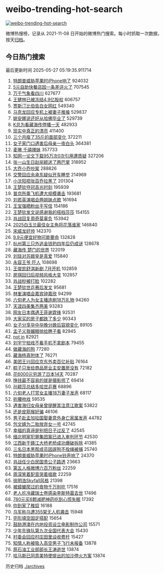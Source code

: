 # weibo-trending-hot-search

[![weibo-trending-hot-search](https://github.com/ameizi/weibo-trending-hot-search/actions/workflows/ci.yml/badge.svg)](https://github.com/ameizi/weibo-trending-hot-search/actions/workflows/ci.yml)

微博热搜榜，记录从 2021-11-08 日开始的微博热门搜索。每小时抓取一次数据，按天[归档](./archives)。

## 今日热门搜索

<!-- BEGIN --> 
最后更新时间 2025-05-27 05:19:35.911714 
1. [特朗普威胁苹果时iPhone响了](https://s.weibo.com/weibo?q=%23%E7%89%B9%E6%9C%97%E6%99%AE%E5%A8%81%E8%83%81%E8%8B%B9%E6%9E%9C%E6%97%B6iPhone%E5%93%8D%E4%BA%86%23&t=31&band_rank=1&Refer=top) 924032
1. [5元自助快餐店因一条差评火了](https://s.weibo.com/weibo?q=%235%E5%85%83%E8%87%AA%E5%8A%A9%E5%BF%AB%E9%A4%90%E5%BA%97%E5%9B%A0%E4%B8%80%E6%9D%A1%E5%B7%AE%E8%AF%84%E7%81%AB%E4%BA%86%23&t=31&band_rank=2&Refer=top) 707545
1. [万千气象看四川](https://s.weibo.com/weibo?q=%23%E4%B8%87%E5%8D%83%E6%B0%94%E8%B1%A1%E7%9C%8B%E5%9B%9B%E5%B7%9D%23&t=31&band_rank=3&Refer=top) 627677
1. [王健林已被冻结4.9亿股权](https://s.weibo.com/weibo?q=%23%E7%8E%8B%E5%81%A5%E6%9E%97%E5%B7%B2%E8%A2%AB%E5%86%BB%E7%BB%934.9%E4%BA%BF%E8%82%A1%E6%9D%83%23&t=31&band_rank=4&Refer=top) 606757
1. [贾斯汀比伯告白女网红](https://s.weibo.com/weibo?q=%23%E8%B4%BE%E6%96%AF%E6%B1%80%E6%AF%94%E4%BC%AF%E5%91%8A%E7%99%BD%E5%A5%B3%E7%BD%91%E7%BA%A2%23&t=31&band_rank=5&Refer=top) 549340
1. [马克龙回应专机上被妻子推搡](https://s.weibo.com/weibo?q=%23%E9%A9%AC%E5%85%8B%E9%BE%99%E5%9B%9E%E5%BA%94%E4%B8%93%E6%9C%BA%E4%B8%8A%E8%A2%AB%E5%A6%BB%E5%AD%90%E6%8E%A8%E6%90%A1%23&t=31&band_rank=8&Refer=top) 529837
1. [姚安娜说还好从哈佛毕业了](https://s.weibo.com/weibo?q=%23%E5%A7%9A%E5%AE%89%E5%A8%9C%E8%AF%B4%E8%BF%98%E5%A5%BD%E4%BB%8E%E5%93%88%E4%BD%9B%E6%AF%95%E4%B8%9A%E4%BA%86%23&t=31&band_rank=6&Refer=top) 529739
1. [K总为看藏海传停播一天](https://s.weibo.com/weibo?q=%23K%E6%80%BB%E4%B8%BA%E7%9C%8B%E8%97%8F%E6%B5%B7%E4%BC%A0%E5%81%9C%E6%92%AD%E4%B8%80%E5%A4%A9%23&t=31&band_rank=7&Refer=top) 482933
1. [现实中真正的漂亮](https://s.weibo.com/weibo?q=%E7%8E%B0%E5%AE%9E%E4%B8%AD%E7%9C%9F%E6%AD%A3%E7%9A%84%E6%BC%82%E4%BA%AE&t=31&band_rank=9&Refer=top) 411400
1. [三个月瘦了35斤的面部变化](https://s.weibo.com/weibo?q=%E4%B8%89%E4%B8%AA%E6%9C%88%E7%98%A6%E4%BA%8635%E6%96%A4%E7%9A%84%E9%9D%A2%E9%83%A8%E5%8F%98%E5%8C%96&t=31&band_rank=10&Refer=top) 372211
1. [女子家门口遇害后母亲一夜白头](https://s.weibo.com/weibo?q=%23%E5%A5%B3%E5%AD%90%E5%AE%B6%E9%97%A8%E5%8F%A3%E9%81%87%E5%AE%B3%E5%90%8E%E6%AF%8D%E4%BA%B2%E4%B8%80%E5%A4%9C%E7%99%BD%E5%A4%B4%23&t=31&band_rank=11&Refer=top) 364381
1. [麦琳 千禧辣妹](https://s.weibo.com/weibo?q=%E9%BA%A6%E7%90%B3%20%E5%8D%83%E7%A6%A7%E8%BE%A3%E5%A6%B9&t=31&band_rank=12&Refer=top) 357733
1. [知网一论文下载95万次0次引用遭质疑](https://s.weibo.com/weibo?q=%23%E7%9F%A5%E7%BD%91%E4%B8%80%E8%AE%BA%E6%96%87%E4%B8%8B%E8%BD%BD95%E4%B8%87%E6%AC%A10%E6%AC%A1%E5%BC%95%E7%94%A8%E9%81%AD%E8%B4%A8%E7%96%91%23&t=31&band_rank=13&Refer=top) 327206
1. [张一山生日赵丽颖送了两巴掌](https://s.weibo.com/weibo?q=%23%E5%BC%A0%E4%B8%80%E5%B1%B1%E7%94%9F%E6%97%A5%E8%B5%B5%E4%B8%BD%E9%A2%96%E9%80%81%E4%BA%86%E4%B8%A4%E5%B7%B4%E6%8E%8C%23&t=31&band_rank=14&Refer=top) 318952
1. [大乔小乔吵架](https://s.weibo.com/weibo?q=%23%E5%A4%A7%E4%B9%94%E5%B0%8F%E4%B9%94%E5%90%B5%E6%9E%B6%23&t=31&band_rank=15&Refer=top) 288826
1. [交警回应余承东疑似开车睡觉](https://s.weibo.com/weibo?q=%23%E4%BA%A4%E8%AD%A6%E5%9B%9E%E5%BA%94%E4%BD%99%E6%89%BF%E4%B8%9C%E7%96%91%E4%BC%BC%E5%BC%80%E8%BD%A6%E7%9D%A1%E8%A7%89%23&t=31&band_rank=16&Refer=top) 214969
1. [小沈阳把张百乔拉黑了](https://s.weibo.com/weibo?q=%E5%B0%8F%E6%B2%88%E9%98%B3%E6%8A%8A%E5%BC%A0%E7%99%BE%E4%B9%94%E6%8B%89%E9%BB%91%E4%BA%86&t=31&band_rank=17&Refer=top) 201304
1. [王楚钦夺冠高光时刻](https://s.weibo.com/weibo?q=%23%E7%8E%8B%E6%A5%9A%E9%92%A6%E5%A4%BA%E5%86%A0%E9%AB%98%E5%85%89%E6%97%B6%E5%88%BB%23&t=31&band_rank=18&Refer=top) 195939
1. [普京所乘飞机遭大规模袭击](https://s.weibo.com/weibo?q=%23%E6%99%AE%E4%BA%AC%E6%89%80%E4%B9%98%E9%A3%9E%E6%9C%BA%E9%81%AD%E5%A4%A7%E8%A7%84%E6%A8%A1%E8%A2%AD%E5%87%BB%23&t=31&band_rank=19&Refer=top) 193681
1. [刘若英演唱会两姐妹点歌](https://s.weibo.com/weibo?q=%23%E5%88%98%E8%8B%A5%E8%8B%B1%E6%BC%94%E5%94%B1%E4%BC%9A%E4%B8%A4%E5%A7%90%E5%A6%B9%E7%82%B9%E6%AD%8C%23&t=31&band_rank=32&Refer=top) 161694
1. [王宝强晒粉丝手写信](https://s.weibo.com/weibo?q=%E7%8E%8B%E5%AE%9D%E5%BC%BA%E6%99%92%E7%B2%89%E4%B8%9D%E6%89%8B%E5%86%99%E4%BF%A1&t=31&band_rank=20&Refer=top) 154186
1. [王楚钦发文说感谢我的搭档莎莎](https://s.weibo.com/weibo?q=%23%E7%8E%8B%E6%A5%9A%E9%92%A6%E5%8F%91%E6%96%87%E8%AF%B4%E6%84%9F%E8%B0%A2%E6%88%91%E7%9A%84%E6%90%AD%E6%A1%A3%E8%8E%8E%E8%8E%8E%23&t=31&band_rank=21&Refer=top) 154155
1. [肖战回复周奇莫辜负](https://s.weibo.com/weibo?q=%23%E8%82%96%E6%88%98%E5%9B%9E%E5%A4%8D%E5%91%A8%E5%A5%87%E8%8E%AB%E8%BE%9C%E8%B4%9F%23&t=31&band_rank=22&Refer=top) 153942
1. [2025白玉兰最佳女主角将花落谁家](https://s.weibo.com/weibo?q=%232025%E7%99%BD%E7%8E%89%E5%85%B0%E6%9C%80%E4%BD%B3%E5%A5%B3%E4%B8%BB%E8%A7%92%E5%B0%86%E8%8A%B1%E8%90%BD%E8%B0%81%E5%AE%B6%23&t=31&band_rank=23&Refer=top) 146840
1. [宋威龙好帅](https://s.weibo.com/weibo?q=%E5%AE%8B%E5%A8%81%E9%BE%99%E5%A5%BD%E5%B8%85&t=31&band_rank=24&Refer=top) 142370
1. [9.9元便宜好物可能要命](https://s.weibo.com/weibo?q=%239.9%E5%85%83%E4%BE%BF%E5%AE%9C%E5%A5%BD%E7%89%A9%E5%8F%AF%E8%83%BD%E8%A6%81%E5%91%BD%23&t=31&band_rank=25&Refer=top) 132828
1. [杭州第三只外逃金钱豹四年后仍成谜](https://s.weibo.com/weibo?q=%23%E6%9D%AD%E5%B7%9E%E7%AC%AC%E4%B8%89%E5%8F%AA%E5%A4%96%E9%80%83%E9%87%91%E9%92%B1%E8%B1%B9%E5%9B%9B%E5%B9%B4%E5%90%8E%E4%BB%8D%E6%88%90%E8%B0%9C%23&t=31&band_rank=26&Refer=top) 128678
1. [藏海传 楚门的世界](https://s.weibo.com/weibo?q=%E8%97%8F%E6%B5%B7%E4%BC%A0%20%E6%A5%9A%E9%97%A8%E7%9A%84%E4%B8%96%E7%95%8C&t=31&band_rank=27&Refer=top) 122019
1. [刘琰对苏娥皇是真爱](https://s.weibo.com/weibo?q=%E5%88%98%E7%90%B0%E5%AF%B9%E8%8B%8F%E5%A8%A5%E7%9A%87%E6%98%AF%E7%9C%9F%E7%88%B1&t=31&band_rank=28&Refer=top) 115840
1. [永容王爷 吓人](https://s.weibo.com/weibo?q=%E6%B0%B8%E5%AE%B9%E7%8E%8B%E7%88%B7%20%E5%90%93%E4%BA%BA&t=31&band_rank=29&Refer=top) 108698
1. [王俊凯舒淇新剧 7月开机](https://s.weibo.com/weibo?q=%E7%8E%8B%E4%BF%8A%E5%87%AF%E8%88%92%E6%B7%87%E6%96%B0%E5%89%A7%207%E6%9C%88%E5%BC%80%E6%9C%BA&t=31&band_rank=30&Refer=top) 102859
1. [房琪回归后视频风格大变](https://s.weibo.com/weibo?q=%23%E6%88%BF%E7%90%AA%E5%9B%9E%E5%BD%92%E5%90%8E%E8%A7%86%E9%A2%91%E9%A3%8E%E6%A0%BC%E5%A4%A7%E5%8F%98%23&t=31&band_rank=31&Refer=top) 102857
1. [肖战秒被打脸](https://s.weibo.com/weibo?q=%23%E8%82%96%E6%88%98%E7%A7%92%E8%A2%AB%E6%89%93%E8%84%B8%23&t=31&band_rank=33&Refer=top) 102282
1. [王楚钦世乒赛后发文](https://s.weibo.com/weibo?q=%23%E7%8E%8B%E6%A5%9A%E9%92%A6%E4%B8%96%E4%B9%92%E8%B5%9B%E5%90%8E%E5%8F%91%E6%96%87%23&t=31&band_rank=34&Refer=top) 95681
1. [林峯演唱会嘉宾钟嘉欣](https://s.weibo.com/weibo?q=%23%E6%9E%97%E5%B3%AF%E6%BC%94%E5%94%B1%E4%BC%9A%E5%98%89%E5%AE%BE%E9%92%9F%E5%98%89%E6%AC%A3%23&t=31&band_rank=35&Refer=top) 94299
1. [六旬老人为女主播连刷18万礼物](https://s.weibo.com/weibo?q=%23%E5%85%AD%E6%97%AC%E8%80%81%E4%BA%BA%E4%B8%BA%E5%A5%B3%E4%B8%BB%E6%92%AD%E8%BF%9E%E5%88%B718%E4%B8%87%E7%A4%BC%E7%89%A9%23&t=31&band_rank=36&Refer=top) 94260
1. [天涯四美集齐两美](https://s.weibo.com/weibo?q=%E5%A4%A9%E6%B6%AF%E5%9B%9B%E7%BE%8E%E9%9B%86%E9%BD%90%E4%B8%A4%E7%BE%8E&t=31&band_rank=37&Refer=top) 93283
1. [网友日本偶遇王菲谢霆锋](https://s.weibo.com/weibo?q=%23%E7%BD%91%E5%8F%8B%E6%97%A5%E6%9C%AC%E5%81%B6%E9%81%87%E7%8E%8B%E8%8F%B2%E8%B0%A2%E9%9C%86%E9%94%8B%23&t=31&band_rank=38&Refer=top) 92531
1. [大家买的房子都跌了多少](https://s.weibo.com/weibo?q=%23%E5%A4%A7%E5%AE%B6%E4%B9%B0%E7%9A%84%E6%88%BF%E5%AD%90%E9%83%BD%E8%B7%8C%E4%BA%86%E5%A4%9A%E5%B0%91%23&t=31&band_rank=39&Refer=top) 90343
1. [女子分享孕中孕晚分娩后容貌变化](https://s.weibo.com/weibo?q=%23%E5%A5%B3%E5%AD%90%E5%88%86%E4%BA%AB%E5%AD%95%E4%B8%AD%E5%AD%95%E6%99%9A%E5%88%86%E5%A8%A9%E5%90%8E%E5%AE%B9%E8%B2%8C%E5%8F%98%E5%8C%96%23&t=31&band_rank=40&Refer=top) 89105
1. [孟子义我媚眼抛给瞎子看](https://s.weibo.com/weibo?q=%E5%AD%9F%E5%AD%90%E4%B9%89%E6%88%91%E5%AA%9A%E7%9C%BC%E6%8A%9B%E7%BB%99%E7%9E%8E%E5%AD%90%E7%9C%8B&t=31&band_rank=41&Refer=top) 82945
1. [not in](https://s.weibo.com/weibo?q=not%20in&t=31&band_rank=42&Refer=top) 82921
1. [刘宇宁拍戏不看手机不拿剧本](https://s.weibo.com/weibo?q=%23%E5%88%98%E5%AE%87%E5%AE%81%E6%8B%8D%E6%88%8F%E4%B8%8D%E7%9C%8B%E6%89%8B%E6%9C%BA%E4%B8%8D%E6%8B%BF%E5%89%A7%E6%9C%AC%23&t=31&band_rank=43&Refer=top) 79455
1. [做藏海的狗](https://s.weibo.com/weibo?q=%E5%81%9A%E8%97%8F%E6%B5%B7%E7%9A%84%E7%8B%97&t=31&band_rank=44&Refer=top) 77280
1. [藏海杨真附体了](https://s.weibo.com/weibo?q=%E8%97%8F%E6%B5%B7%E6%9D%A8%E7%9C%9F%E9%99%84%E4%BD%93%E4%BA%86&t=31&band_rank=45&Refer=top) 76271
1. [美团王兴回应京东外卖百亿补贴](https://s.weibo.com/weibo?q=%23%E7%BE%8E%E5%9B%A2%E7%8E%8B%E5%85%B4%E5%9B%9E%E5%BA%94%E4%BA%AC%E4%B8%9C%E5%A4%96%E5%8D%96%E7%99%BE%E4%BA%BF%E8%A1%A5%E8%B4%B4%23&t=31&band_rank=46&Refer=top) 76164
1. [粽子只发给商品房业主安置房没有](https://s.weibo.com/weibo?q=%23%E7%B2%BD%E5%AD%90%E5%8F%AA%E5%8F%91%E7%BB%99%E5%95%86%E5%93%81%E6%88%BF%E4%B8%9A%E4%B8%BB%E5%AE%89%E7%BD%AE%E6%88%BF%E6%B2%A1%E6%9C%89%23&t=31&band_rank=47&Refer=top) 72182
1. [花6000元穷游了日本14天](https://s.weibo.com/weibo?q=%E8%8A%B16000%E5%85%83%E7%A9%B7%E6%B8%B8%E4%BA%86%E6%97%A5%E6%9C%AC14%E5%A4%A9&t=31&band_rank=48&Refer=top) 70287
1. [挣钱最不容易的就是摄影师了](https://s.weibo.com/weibo?q=%23%E6%8C%A3%E9%92%B1%E6%9C%80%E4%B8%8D%E5%AE%B9%E6%98%93%E7%9A%84%E5%B0%B1%E6%98%AF%E6%91%84%E5%BD%B1%E5%B8%88%E4%BA%86%23&t=31&band_rank=49&Refer=top) 69414
1. [孙颖莎总结多哈世乒赛](https://s.weibo.com/weibo?q=%23%E5%AD%99%E9%A2%96%E8%8E%8E%E6%80%BB%E7%BB%93%E5%A4%9A%E5%93%88%E4%B8%96%E4%B9%92%E8%B5%9B%23&t=31&band_rank=50&Refer=top) 68896
1. [六旬老人打赏女主播18万妻子发声](https://s.weibo.com/weibo?q=%23%E5%85%AD%E6%97%AC%E8%80%81%E4%BA%BA%E6%89%93%E8%B5%8F%E5%A5%B3%E4%B8%BB%E6%92%AD18%E4%B8%87%E5%A6%BB%E5%AD%90%E5%8F%91%E5%A3%B0%23&t=31&band_rank=32&Refer=top) 68117
1. [折腰吻戏](https://s.weibo.com/weibo?q=%E6%8A%98%E8%85%B0%E5%90%BB%E6%88%8F&t=31&band_rank=26&Refer=top) 59535
1. [遇害海归女母亲曾提醒其注意江歌案](https://s.weibo.com/weibo?q=%23%E9%81%87%E5%AE%B3%E6%B5%B7%E5%BD%92%E5%A5%B3%E6%AF%8D%E4%BA%B2%E6%9B%BE%E6%8F%90%E9%86%92%E5%85%B6%E6%B3%A8%E6%84%8F%E6%B1%9F%E6%AD%8C%E6%A1%88%23&t=31&band_rank=31&Refer=top) 53822
1. [还是皮筋猴好骗](https://s.weibo.com/weibo?q=%E8%BF%98%E6%98%AF%E7%9A%AE%E7%AD%8B%E7%8C%B4%E5%A5%BD%E9%AA%97&t=31&band_rank=40&Refer=top) 46106
1. [男子赴孟加拉国娶妻意外身亡家属发声](https://s.weibo.com/weibo?q=%23%E7%94%B7%E5%AD%90%E8%B5%B4%E5%AD%9F%E5%8A%A0%E6%8B%89%E5%9B%BD%E5%A8%B6%E5%A6%BB%E6%84%8F%E5%A4%96%E8%BA%AB%E4%BA%A1%E5%AE%B6%E5%B1%9E%E5%8F%91%E5%A3%B0%23&t=31&band_rank=10&Refer=top) 44782
1. [包文婧为二胎放弃女一号](https://s.weibo.com/weibo?q=%23%E5%8C%85%E6%96%87%E5%A9%A7%E4%B8%BA%E4%BA%8C%E8%83%8E%E6%94%BE%E5%BC%83%E5%A5%B3%E4%B8%80%E5%8F%B7%23&t=31&band_rank=44&Refer=top) 42745
1. [幸福的真谛是别把日子过反了](https://s.weibo.com/weibo?q=%23%E5%B9%B8%E7%A6%8F%E7%9A%84%E7%9C%9F%E8%B0%9B%E6%98%AF%E5%88%AB%E6%8A%8A%E6%97%A5%E5%AD%90%E8%BF%87%E5%8F%8D%E4%BA%86%23&t=31&band_rank=47&Refer=top) 42545
1. [缅北明家犯罪集团案已进入审判环节](https://s.weibo.com/weibo?q=%23%E7%BC%85%E5%8C%97%E6%98%8E%E5%AE%B6%E7%8A%AF%E7%BD%AA%E9%9B%86%E5%9B%A2%E6%A1%88%E5%B7%B2%E8%BF%9B%E5%85%A5%E5%AE%A1%E5%88%A4%E7%8E%AF%E8%8A%82%23&t=31&band_rank=50&Refer=top) 42530
1. [江西新干赣江大桥老桥成功爆破拆除](https://s.weibo.com/weibo?q=%23%E6%B1%9F%E8%A5%BF%E6%96%B0%E5%B9%B2%E8%B5%A3%E6%B1%9F%E5%A4%A7%E6%A1%A5%E8%80%81%E6%A1%A5%E6%88%90%E5%8A%9F%E7%88%86%E7%A0%B4%E6%8B%86%E9%99%A4%23&t=31&band_rank=10&Refer=top) 41385
1. [三名日本黑帮成员因遛狗不拴绳被捕](https://s.weibo.com/weibo?q=%23%E4%B8%89%E5%90%8D%E6%97%A5%E6%9C%AC%E9%BB%91%E5%B8%AE%E6%88%90%E5%91%98%E5%9B%A0%E9%81%9B%E7%8B%97%E4%B8%8D%E6%8B%B4%E7%BB%B3%E8%A2%AB%E6%8D%95%23&t=31&band_rank=31&Refer=top) 25740
1. [特朗普威胁苹果时iPhone铃声响了](https://s.weibo.com/weibo?q=%23%E7%89%B9%E6%9C%97%E6%99%AE%E5%A8%81%E8%83%81%E8%8B%B9%E6%9E%9C%E6%97%B6iPhone%E9%93%83%E5%A3%B0%E5%93%8D%E4%BA%86%23&t=31&band_rank=33&Refer=top) 24370
1. [肖战任少白民国贵公子路透](https://s.weibo.com/weibo?q=%23%E8%82%96%E6%88%98%E4%BB%BB%E5%B0%91%E7%99%BD%E6%B0%91%E5%9B%BD%E8%B4%B5%E5%85%AC%E5%AD%90%E8%B7%AF%E9%80%8F%23&t=31&band_rank=28&Refer=top) 23663
1. [第五人格微博六百万粉丝](https://s.weibo.com/weibo?q=%E7%AC%AC%E4%BA%94%E4%BA%BA%E6%A0%BC%E5%BE%AE%E5%8D%9A%E5%85%AD%E7%99%BE%E4%B8%87%E7%B2%89%E4%B8%9D&t=31&band_rank=48&Refer=top) 22259
1. [周深笑着配音哭着唱歌](https://s.weibo.com/weibo?q=%E5%91%A8%E6%B7%B1%E7%AC%91%E7%9D%80%E9%85%8D%E9%9F%B3%E5%93%AD%E7%9D%80%E5%94%B1%E6%AD%8C&t=31&band_rank=50&Refer=top) 22259
1. [徐明浩Skyfall风格](https://s.weibo.com/weibo?q=%E5%BE%90%E6%98%8E%E6%B5%A9Skyfall%E9%A3%8E%E6%A0%BC&t=31&band_rank=31&Refer=top) 21398
1. [被蟑螂爬过的食物千万别吃](https://s.weibo.com/weibo?q=%23%E8%A2%AB%E8%9F%91%E8%9E%82%E7%88%AC%E8%BF%87%E7%9A%84%E9%A3%9F%E7%89%A9%E5%8D%83%E4%B8%87%E5%88%AB%E5%90%83%23&t=31&band_rank=31&Refer=top) 17516
1. [老人吃冷藏瑞士卷感染李斯特菌去世](https://s.weibo.com/weibo?q=%23%E8%80%81%E4%BA%BA%E5%90%83%E5%86%B7%E8%97%8F%E7%91%9E%E5%A3%AB%E5%8D%B7%E6%84%9F%E6%9F%93%E6%9D%8E%E6%96%AF%E7%89%B9%E8%8F%8C%E5%8E%BB%E4%B8%96%23&t=31&band_rank=37&Refer=top) 17496
1. [780元买6颗减肥神药吃到心慌失眠](https://s.weibo.com/weibo?q=%23780%E5%85%83%E4%B9%B06%E9%A2%97%E5%87%8F%E8%82%A5%E7%A5%9E%E8%8D%AF%E5%90%83%E5%88%B0%E5%BF%83%E6%85%8C%E5%A4%B1%E7%9C%A0%23&t=31&band_rank=32&Refer=top) 17392
1. [你到家了稚奴](https://s.weibo.com/weibo?q=%23%E4%BD%A0%E5%88%B0%E5%AE%B6%E4%BA%86%E7%A8%9A%E5%A5%B4%23&t=31&band_rank=39&Refer=top) 16188
1. [乌军称乌遭355架无人机袭击](https://s.weibo.com/weibo?q=%23%E4%B9%8C%E5%86%9B%E7%A7%B0%E4%B9%8C%E9%81%AD355%E6%9E%B6%E6%97%A0%E4%BA%BA%E6%9C%BA%E8%A2%AD%E5%87%BB%23&t=31&band_rank=41&Refer=top) 15948
1. [完形填空固定搭配](https://s.weibo.com/weibo?q=%E5%AE%8C%E5%BD%A2%E5%A1%AB%E7%A9%BA%E5%9B%BA%E5%AE%9A%E6%90%AD%E9%85%8D&t=31&band_rank=40&Refer=top) 15654
1. [鼓励港澳在内地投资设立电影制作公司](https://s.weibo.com/weibo?q=%23%E9%BC%93%E5%8A%B1%E6%B8%AF%E6%BE%B3%E5%9C%A8%E5%86%85%E5%9C%B0%E6%8A%95%E8%B5%84%E8%AE%BE%E7%AB%8B%E7%94%B5%E5%BD%B1%E5%88%B6%E4%BD%9C%E5%85%AC%E5%8F%B8%23&t=31&band_rank=41&Refer=top) 15571
1. [少年先锋队第九次全国代表大会](https://s.weibo.com/weibo?q=%23%E5%B0%91%E5%B9%B4%E5%85%88%E9%94%8B%E9%98%9F%E7%AC%AC%E4%B9%9D%E6%AC%A1%E5%85%A8%E5%9B%BD%E4%BB%A3%E8%A1%A8%E5%A4%A7%E4%BC%9A%23&t=31&band_rank=48&Refer=top) 15430
1. [村委会回应村庄田里设收费杆](https://s.weibo.com/weibo?q=%23%E6%9D%91%E5%A7%94%E4%BC%9A%E5%9B%9E%E5%BA%94%E6%9D%91%E5%BA%84%E7%94%B0%E9%87%8C%E8%AE%BE%E6%94%B6%E8%B4%B9%E6%9D%86%23&t=31&band_rank=49&Refer=top) 15427
1. [知情人称被吸入高空男子飞行未报备](https://s.weibo.com/weibo?q=%23%E7%9F%A5%E6%83%85%E4%BA%BA%E7%A7%B0%E8%A2%AB%E5%90%B8%E5%85%A5%E9%AB%98%E7%A9%BA%E7%94%B7%E5%AD%90%E9%A3%9E%E8%A1%8C%E6%9C%AA%E6%8A%A5%E5%A4%87%23&t=31&band_rank=46&Refer=top) 13878
1. [原石油工业部部长王涛逝世](https://s.weibo.com/weibo?q=%23%E5%8E%9F%E7%9F%B3%E6%B2%B9%E5%B7%A5%E4%B8%9A%E9%83%A8%E9%83%A8%E9%95%BF%E7%8E%8B%E6%B6%9B%E9%80%9D%E4%B8%96%23&t=31&band_rank=49&Refer=top) 13874
1. [哈马斯已同意美特使提出的加沙停火方案](https://s.weibo.com/weibo?q=%23%E5%93%88%E9%A9%AC%E6%96%AF%E5%B7%B2%E5%90%8C%E6%84%8F%E7%BE%8E%E7%89%B9%E4%BD%BF%E6%8F%90%E5%87%BA%E7%9A%84%E5%8A%A0%E6%B2%99%E5%81%9C%E7%81%AB%E6%96%B9%E6%A1%88%23&t=31&band_rank=50&Refer=top) 13874
<!-- END -->

历史归档 [./archives](./archives)

